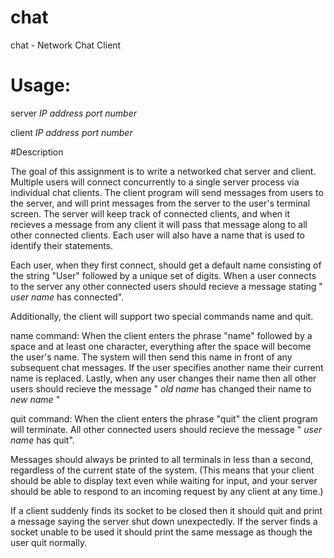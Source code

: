 # chat
chat - Network Chat Client

# Usage:

server *IP address* *port number*

client *IP address* *port number*

#Description

The goal of this assignment is to write a networked chat server and client. Multiple users will connect concurrently to a single server process via individual chat clients. The client program will send messages from users to the server, and will print messages from the server to the user's terminal screen. The server will keep track of connected clients, and when it recieves a message from any client it will pass that message along to all other connected clients. Each user will also have a name that is used to identify their statements.

Each user, when they first connect, should get a default name consisting of the string "User" followed by a unique set of digits. When a user connects to the server any other connected users should recieve a message stating " *user name* has connected".

Additionally, the client will support two special commands name and quit.

name command: When the client enters the phrase "name" followed by a space and at least one character, everything after the space will become the user's name. The system will then send this name in front of any subsequent chat messages. If the user specifies another name their current name is replaced. Lastly, when any user changes their name then all other users should recieve the message " *old name* has changed their name to *new name* "

quit command: When the client enters the phrase "quit" the client program will terminate. All other connected users should recieve the message " *user name* has quit".

Messages should always be printed to all terminals in less than a second, regardless of the current state of the system. (This means that your client should be able to display text even while waiting for input, and your server should be able to respond to an incoming request by any client at any time.)

If a client suddenly finds its socket to be closed then it should quit and print a message saying the server shut down unexpectedly. If the server finds a socket unable to be used it should print the same message as though the user quit normally.
